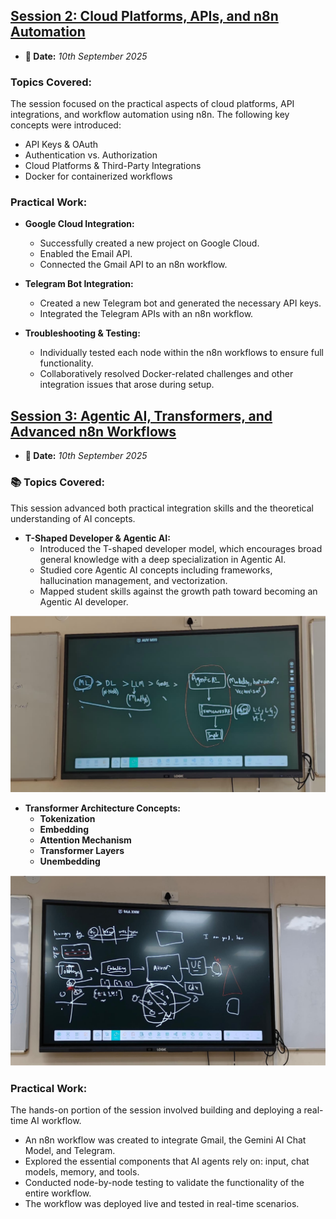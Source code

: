 ## [Session 2: Cloud Platforms, APIs, and n8n Automation](https://github.com/K-upendra-7/abcd-agentic-training-vnr-upendra/tree/main/Session-02%2603)
* **📅 Date:** *10th September 2025*

### Topics Covered:
The session focused on the practical aspects of cloud platforms, API integrations, and workflow automation using n8n. The following key concepts were introduced:
* API Keys & OAuth
* Authentication vs. Authorization
* Cloud Platforms & Third-Party Integrations
* Docker for containerized workflows

### Practical Work:
* **Google Cloud Integration:** 
  * Successfully created a new project on Google Cloud.
  * Enabled the Email API.
  * Connected the Gmail API to an n8n workflow.

* **Telegram Bot Integration:** 
  * Created a new Telegram bot and generated the necessary API keys.
  * Integrated the Telegram APIs with an n8n workflow.

* **Troubleshooting & Testing:** 
  * Individually tested each node within the n8n workflows to ensure full functionality.
  * Collaboratively resolved Docker-related challenges and other integration issues that arose during setup.

## [Session 3: Agentic AI, Transformers, and Advanced n8n Workflows](https://github.com/K-upendra-7/abcd-agentic-training-vnr-upendra/tree/main/Session-02%2603)
* **📅 Date:** *10th September 2025*
 
### 📚 Topics Covered:
This session advanced both practical integration skills and the theoretical understanding of AI concepts.

* **T-Shaped Developer & Agentic AI:** 
  * Introduced the T-shaped developer model, which encourages broad general knowledge with a deep specialization in Agentic AI.
  * Studied core Agentic AI concepts including frameworks, hallucination management, and vectorization.
  * Mapped student skills against the growth path toward becoming an Agentic AI developer.

![alt text](<T Shape development.png>)

* **Transformer Architecture Concepts:** 
  * **Tokenization** 
  * **Embedding** 
  * **Attention Mechanism** 
  * **Transformer Layers** 
  * **Unembedding** 

![alt text](<Transformer Architecture.png>)

### Practical Work:
The hands-on portion of the session involved building and deploying a real-time AI workflow.

  * An n8n workflow was created to integrate Gmail, the Gemini AI Chat Model, and Telegram.
  * Explored the essential components that AI agents rely on: input, chat models, memory, and tools.
  * Conducted node-by-node testing to validate the functionality of the entire workflow.
  * The workflow was deployed live and tested in real-time scenarios.